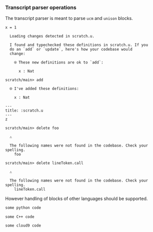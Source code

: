 ### Transcript parser operations

The transcript parser is meant to parse `ucm` and `unison` blocks.

``` unison
x = 1
```

``` ucm
  Loading changes detected in scratch.u.

  I found and typechecked these definitions in scratch.u. If you
  do an `add` or `update`, here's how your codebase would
  change:
  
    ⍟ These new definitions are ok to `add`:
    
      x : Nat

```

``` ucm
scratch/main> add

  ⍟ I've added these definitions:
  
    x : Nat

```

``` unison
---
title: :scratch.u
---
z

```

``` ucm
scratch/main> delete foo

  ⚠️
  
  The following names were not found in the codebase. Check your spelling.
    foo

```

``` ucm
scratch/main> delete lineToken.call

  ⚠️
  
  The following names were not found in the codebase. Check your spelling.
    lineToken.call

```

However handling of blocks of other languages should be supported.

``` python
some python code
```

``` c_cpp
some C++ code
```

``` c9search
some cloud9 code
```
